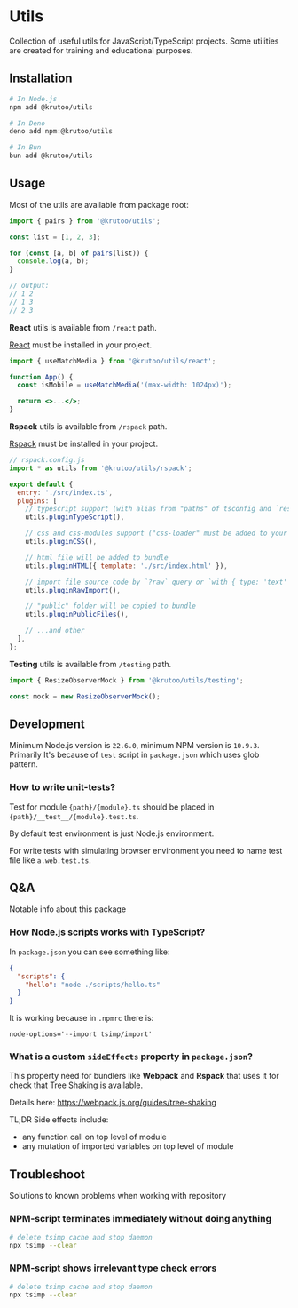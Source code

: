 # Utils

Collection of useful utils for JavaScript/TypeScript projects. Some utilities are created for training and educational purposes.

## Installation

```bash
# In Node.js
npm add @krutoo/utils

# In Deno
deno add npm:@krutoo/utils

# In Bun
bun add @krutoo/utils
```

## Usage

Most of the utils are available from package root:

```js
import { pairs } from '@krutoo/utils';

const list = [1, 2, 3];

for (const [a, b] of pairs(list)) {
  console.log(a, b);
}

// output:
// 1 2
// 1 3
// 2 3
```

**React** utils is available from `/react` path.

[React](https://react.dev/) must be installed in your project.

```jsx
import { useMatchMedia } from '@krutoo/utils/react';

function App() {
  const isMobile = useMatchMedia('(max-width: 1024px)');

  return <>...</>;
}
```

**Rspack** utils is available from `/rspack` path.

[Rspack](https://rspack.dev/) must be installed in your project.

```js
// rspack.config.js
import * as utils from '@krutoo/utils/rspack';

export default {
  entry: './src/index.ts',
  plugins: [
    // typescript support (with alias from "paths" of tsconfig and `resolve.alias` extending)
    utils.pluginTypeScript(),

    // css and css-modules support ("css-loader" must be added to your project)
    utils.pluginCSS(),

    // html file will be added to bundle
    utils.pluginHTML({ template: './src/index.html' }),

    // import file source code by `?raw` query or `with { type: 'text' }`
    utils.pluginRawImport(),

    // "public" folder will be copied to bundle
    utils.pluginPublicFiles(),

    // ...and other
  ],
};
```

**Testing** utils is available from `/testing` path.

```js
import { ResizeObserverMock } from '@krutoo/utils/testing';

const mock = new ResizeObserverMock();
```

## Development

Minimum Node.js version is `22.6.0`, minimum NPM version is `10.9.3`. Primarily It's because of `test` script in `package.json` which uses glob pattern.

### How to write unit-tests?

Test for module `{path}/{module}.ts` should be placed in `{path}/__test__/{module}.test.ts`.

By default test environment is just Node.js environment.

For write tests with simulating browser environment you need to name test file like `a.web.test.ts`.

## Q&A

Notable info about this package

### How Node.js scripts works with TypeScript?

In `package.json` you can see something like:

```json
{
  "scripts": {
    "hello": "node ./scripts/hello.ts"
  }
}
```

It is working because in `.npmrc` there is:

```
node-options='--import tsimp/import'
```

### What is a custom `sideEffects` property in `package.json`?

This property need for bundlers like **Webpack** and **Rspack** that uses it for check that Tree Shaking is available.

Details here: https://webpack.js.org/guides/tree-shaking

TL;DR Side effects include:

- any function call on top level of module
- any mutation of imported variables on top level of module

## Troubleshoot

Solutions to known problems when working with repository

### NPM-script terminates immediately without doing anything

```bash
# delete tsimp cache and stop daemon
npx tsimp --clear
```

### NPM-script shows irrelevant type check errors

```bash
# delete tsimp cache and stop daemon
npx tsimp --clear
```
